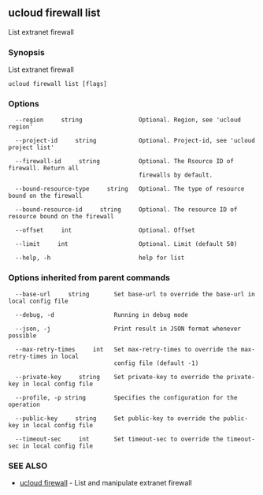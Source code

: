 ## ucloud firewall list

List extranet firewall

### Synopsis

List extranet firewall

```
ucloud firewall list [flags]
```

### Options

```
  --region     string                Optional. Region, see 'ucloud region' 

  --project-id     string            Optional. Project-id, see 'ucloud project list' 

  --firewall-id     string           Optional. The Rsource ID of firewall. Return all
                                     firewalls by default. 

  --bound-resource-type     string   Optional. The type of resource bound on the firewall 

  --bound-resource-id     string     Optional. The resource ID of resource bound on the firewall 

  --offset     int                   Optional. Offset 

  --limit     int                    Optional. Limit (default 50) 

  --help, -h                         help for list 

```

### Options inherited from parent commands

```
  --base-url     string       Set base-url to override the base-url in local config file 

  --debug, -d                 Running in debug mode 

  --json, -j                  Print result in JSON format whenever possible 

  --max-retry-times     int   Set max-retry-times to override the max-retry-times in local
                              config file (default -1) 

  --private-key     string    Set private-key to override the private-key in local config file 

  --profile, -p string        Specifies the configuration for the operation 

  --public-key     string     Set public-key to override the public-key in local config file 

  --timeout-sec     int       Set timeout-sec to override the timeout-sec in local config file 

```

### SEE ALSO

* [ucloud firewall](developer/cli/cmd/ucloud/firewall)	 - List and manipulate extranet firewall

